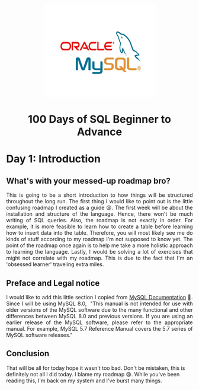<p align="center">
 <img width="300" height="250" src="https://github.com/Oyebamiji-Micheal/100-Days-of-SQL-Beginner-to-Advance/blob/master/images/MySql%20and%20Oracle%20image.png">
</p>
<h1 align="center">100 Days of SQL Beginner to Advance</h1>

# Day 1: Introduction
## What's with your messed-up roadmap bro?
<p align="justify">This is going to be a short introduction to how things will be structured throughout the long run. The first thing I would like to point out is the little confusing roadmap I created as a guide 😫. The first week will be about the installation and structure of the language. Hence, there won't be much writing of SQL queries. Also, the roadmap is not exactly in order. For example, it is more feasible to learn how to create a table before learning how to insert data into the table. Therefore, you will most likely see me do kinds of stuff according to my roadmap I'm not supposed to know yet. The point of the roadmap once again is to help me take a more holistic approach to learning the language. Lastly, I would be solving a lot of exercises that might not correlate with my roadmap. This is due to the fact that I'm an 'obsessed learner' traveling extra miles.</p>

## Preface and Legal notice
<p align="justify"> I would like to add this little section I copied from <a href="https://dev.mysql.com/doc/refman/8.0/en/preface.html">MySQL Documentation</a> 🙂. Since I will be using MySQL 8.0, 
"This manual is not intended for use with older versions of the MySQL software due to the many functional and other differences between MySQL 8.0 and previous versions. If you are using an earlier release of the MySQL software, please refer to the appropriate manual. For example, MySQL 5.7 Reference Manual covers the 5.7 series of MySQL software releases."
</p>

## Conclusion
That will be all for today hope it wasn't too bad. Don't be mistaken, this is definitely not all I did today. I blame my roadmap 😪. While you've been reading this, I'm back on my system and I've burst many things.

